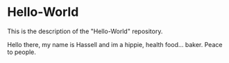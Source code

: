 # Hello-World
This is the description of the "Hello-World" repository.

Hello there,
my name is Hassell and im a hippie, health food... baker.
Peace to people.

